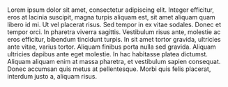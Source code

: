 # 

Lorem ipsum dolor sit amet, consectetur adipiscing elit. Integer efficitur, eros at lacinia suscipit, magna turpis aliquam est, sit amet aliquam quam libero id mi. Ut vel placerat risus. Sed tempor in ex vitae sodales. Donec et tempor orci. In pharetra viverra sagittis. Vestibulum risus ante, molestie ac eros efficitur, bibendum tincidunt turpis. In sit amet tortor gravida, ultricies ante vitae, varius tortor. Aliquam finibus porta nulla sed gravida. Aliquam ultricies dapibus ante eget molestie. In hac habitasse platea dictumst. Aliquam aliquam enim at massa pharetra, et vestibulum sapien consequat. Donec accumsan quis metus at pellentesque. Morbi quis felis placerat, interdum justo a, aliquam risus.




